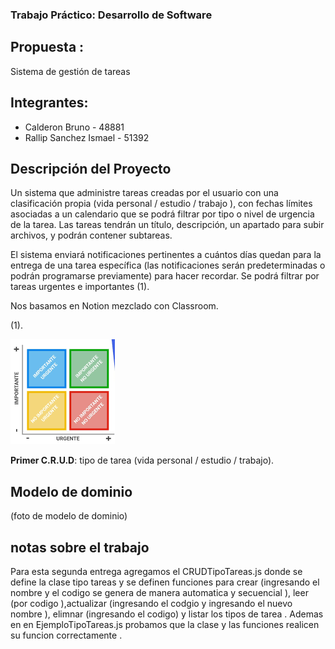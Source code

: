### Trabajo Práctico: Desarrollo de Software

## Propuesta :

Sistema de gestión de tareas

## Integrantes:

- Calderon Bruno - 48881
- Rallip Sanchez Ismael - 51392

## Descripción del Proyecto

Un sistema que administre tareas creadas por el usuario con una clasificación propia (vida personal / estudio / trabajo ), con fechas límites asociadas a un calendario que se podrá filtrar por tipo o nivel de urgencia de la tarea. Las tareas tendrán un título, descripción, un apartado para subir archivos, y podrán contener subtareas.

El sistema enviará notificaciones pertinentes a cuántos días quedan para la entrega de una tarea específica (las notificaciones serán predeterminadas o podrán programarse previamente) para hacer recordar. Se podrá filtrar por tareas urgentes e importantes (1).


Nos basamos en Notion mezclado con Classroom.


(1).


![tareas urgentes e importantes](images/cuadro.png)


**Primer C.R.U.D**: tipo de tarea (vida personal / estudio / trabajo).

## Modelo de dominio 

(foto de modelo de dominio)

## notas sobre el trabajo 

Para esta segunda entrega agregamos el CRUDTipoTareas.js donde se define la clase tipo tareas y se definen funciones para crear (ingresando el nombre y el codigo se genera de manera automatica y secuencial ), leer (por codigo ),actualizar (ingresando el codgio y ingresando el nuevo nombre ), elimnar (ingresando el codigo) y listar los tipos de tarea . Ademas en en EjemploTipoTareas.js probamos que la clase y las funciones realicen su funcion correctamente . 
